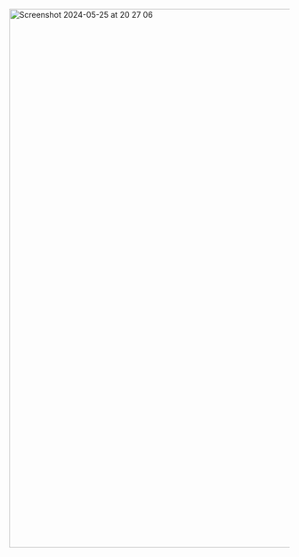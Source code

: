 <br>
<img width="969" alt="Screenshot 2024-05-25 at 20 27 06" src="[https://github.com/sp34rh34d/CTF-writeups/assets/94752464/b99ca105-7323-4911-af42-b7a0ede57bc1](https://github.com/er4pwn/CTF_writeup/assets/45916763/7c562a19-f71f-4a15-b142-c3e5759606ab)">
<br>
